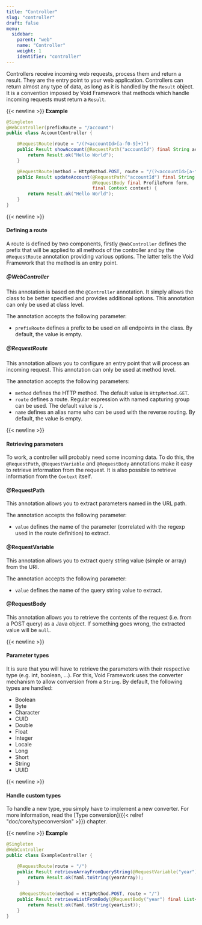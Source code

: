 ```yaml
---
title: "Controller"
slug: "controller"
draft: false
menu:
  sidebar:
    parent: "web"
    name: "Controller"
    weight: 1
    identifier: "controller"
---
```


Controllers receive incoming web requests, process them and return a result. They are the entry point to your web application. Controllers can return almost any type of data, as long as it is handled by the `Result` object. It is a convention imposed by Void Framework that methods which handle incoming requests must return a `Result`.


{{< newline >}}
**Example**

```java
@Singleton
@WebController(prefixRoute = "/account")
public class AccountController {

    @RequestRoute(route = "/(?<accountId>[a-f0-9]+)")
    public Result showAccount(@RequestPath("accountId") final String accountId) {
        return Result.ok("Hello World");
    }

    @RequestRoute(method = HttpMethod.POST, route = "/(?<accountId>[a-f0-9]+)")
    public Result updateAccount(@RequestPath("accountId") final String accountId,
                                @RequestBody final ProfileForm form,
                                final Context context) {
        return Result.ok("Hello World");
    }
}
```


{{< newline >}}
#### Defining a route

A route is defined by two components, firstly `@WebController` defines the prefix that will be applied to all methods of the controller and by the `@RequestRoute` annotation providing various options. The latter tells the Void Framework that the method is an entry point.


##### @WebController

This annotation is based on the `@Controller` annotation. It simply allows the class to be better specified and provides additional options. This annotation can only be used at class level.

The annotation accepts the following parameter:

* `prefixRoute` defines a prefix to be used on all endpoints in the class. By default, the value is empty.

##### @RequestRoute

This annotation allows you to configure an entry point that will process an incoming request. This annotation can only be used at method level.

The annotation accepts the following parameters:

* `method` defines the HTTP method. The default value is `HttpMethod.GET`.
* `route` defines a route. Regular expression with named capturing group can be used. The default value is `/`.
* `name` defines an alias name who can be used with the reverse routing. By default, the value is empty.



{{< newline >}}
#### Retrieving parameters

To work, a controller will probably need some incoming data. To do this, the `@RequestPath`, `@RequestVariable` and `@RequestBody` annotations make it easy to retrieve information from the request. It is also possible to retrieve information from the `Context` itself.



#### @RequestPath

This annotation allows you to extract parameters named in the URL path.

The annotation accepts the following parameter:

* `value` defines the name of the parameter (correlated with the regexp used in the route definition) to extract.


#### @RequestVariable

This annotation allows you to extract query string value (simple or array) from the URI.

The annotation accepts the following parameter:

* `value` defines the name of the query string value to extract.


#### @RequestBody

This annotation allows you to retrieve the contents of the request (i.e. from a POST query) as a Java object. If something goes wrong, the extracted value will be `null`.



{{< newline >}}
#### Parameter types

It is sure that you will have to retrieve the parameters with their respective type (e.g. int, boolean, ...). For this, Void Framework uses the converter mechanism to allow conversion from a `String`. By default, the following types are handled:

* Boolean
* Byte
* Character
* CUID
* Double
* Float
* Integer
* Locale
* Long
* Short
* String
* UUID


{{< newline >}}
#### Handle custom types

To handle a new type, you simply have to implement a new converter. For more information, read the [Type conversion]({{< relref "doc/core/typeconversion" >}}) chapter.



{{< newline >}}
**Example**

```java
@Singleton
@WebController
public class ExampleController {

    @RequestRoute(route = "/")
    public Result retrieveArrayFromQueryString(@RequestVariable("year") final int[] yearArray) {
        return Result.ok(Yaml.toString(yearArray));
    }

     @RequestRoute(method = HttpMethod.POST, route = "/")
    public Result retrieveListFromBody(@RequestBody("year") final List<Integer> yearList) {
        return Result.ok(Yaml.toString(yearList));
    }
}
```
